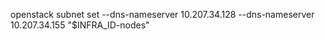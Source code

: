 openstack subnet set --dns-nameserver 10.207.34.128  --dns-nameserver 10.207.34.155
 "$INFRA_ID-nodes"
